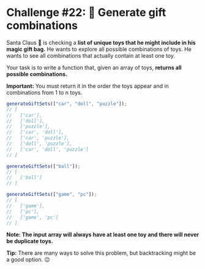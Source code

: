 # Challenge #22: 🎁 Generate gift combinations

Santa Claus 🎅 is checking a **list of unique toys that he might include in his magic gift bag.** He wants to explore all possible combinations of toys. He wants to see all combinations that actually contain at least one toy.

Your task is to write a function that, given an array of toys, **returns all possible combinations.**

**Important:** You must return it in the order the toys appear and in combinations from 1 to n toys.

```javascript
generateGiftSets(["car", "doll", "puzzle"]);
// [
//   ['car'],
//   ['doll'],
//   ['puzzle'],
//   ['car', 'doll'],
//   ['car', 'puzzle'],
//   ['doll', 'puzzle'],
//   ['car', 'doll', 'puzzle']
// ]

generateGiftSets(["ball"]);
// [
//   ['ball']
// ]

generateGiftSets(["game", "pc"]);
// [
//   ['game'],
//   ['pc'],
//   ['game', 'pc']
// ]
```

**Note: The input array will always have at least one toy and there will never be duplicate toys.**

**Tip:** There are many ways to solve this problem, but backtracking might be a good option. 😉
